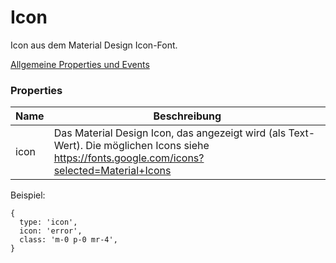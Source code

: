 # Icon

Icon aus dem Material Design Icon-Font.

[Allgemeine Properties und Events](../../../common.md)

### Properties
| Name | Beschreibung  | 
| ----------- | ----------- |
| icon | Das Material Design Icon, das angezeigt wird (als Text-Wert). Die möglichen Icons siehe https://fonts.google.com/icons?selected=Material+Icons  |


Beispiel:
```
{ 
  type: 'icon', 
  icon: 'error', 
  class: 'm-0 p-0 mr-4', 
}
```
